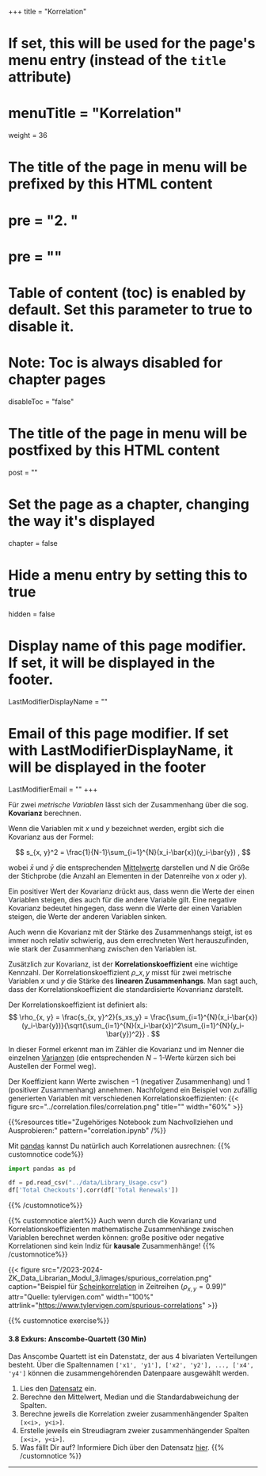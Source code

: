 +++
title = "Korrelation"
# If set, this will be used for the page's menu entry (instead of the `title` attribute)
# menuTitle = "Korrelation"
weight = 36
# The title of the page in menu will be prefixed by this HTML content
# pre = "<b>2. </b>"
# pre = "<i class='fab fa-github'></i>"
# Table of content (toc) is enabled by default. Set this parameter to true to disable it.
# Note: Toc is always disabled for chapter pages
disableToc = "false"

# The title of the page in menu will be postfixed by this HTML content
post = ""
# Set the page as a chapter, changing the way it's displayed
chapter = false
# Hide a menu entry by setting this to true
hidden = false
# Display name of this page modifier. If set, it will be displayed in the footer.
LastModifierDisplayName = ""
# Email of this page modifier. If set with LastModifierDisplayName, it will be displayed in the footer
LastModifierEmail = ""
+++

Für zwei *metrische Variablen* lässt sich der Zusammenhang über die sog. **Kovarianz** berechnen.

Wenn die Variablen mit $x$ und $y$ bezeichnet werden, ergibt sich die Kovarianz aus der Formel: 

$$
s_{x, y}^2 = \frac{1}{N-1}\sum_{i=1}^{N}(x_i-\bar{x})(y_i-\bar{y}) ,
$$

wobei $\bar{x}$ und $\bar{y}$ die entsprechenden [Mittelwerte](/2023-2024-ZK_Data_Librarian_Modul_3/descriptive_statistics/univariate/mean/) darstellen und $N$ die Größe der Stichprobe (die Anzahl an Elementen in der Datenreihe von $x$ oder $y$). 

Ein positiver Wert der Kovarianz drückt aus, dass wenn die Werte der einen Variablen steigen, dies auch für die andere Variable gilt. Eine negative Kovarianz bedeutet hingegen, dass wenn die Werte der einen Variablen steigen, die Werte der anderen Variablen sinken. 

Auch wenn die Kovarianz mit der Stärke des Zusammenhangs steigt, ist es immer noch relativ schwierig, aus dem errechneten Wert herauszufinden, wie stark der Zusammenhang zwischen den Variablen ist.

Zusätzlich zur Kovarianz, ist der **Korrelationskoeffizient** eine wichtige Kennzahl. Der Korrelationskoeffizient $\rho\_{x, y}$ misst für zwei metrische Variablen $x$ und $y$ die Stärke des **linearen Zusammenhangs**. Man sagt auch, dass der Korrelationskoeffizient die standardisierte Kovanrianz darstellt.

Der Korrelationskoeffizient ist definiert als:
$$
\rho_{x, y} = \frac{s_{x, y}^2}{s_xs_y} = \frac{\sum_{i=1}^{N}(x_i-\bar{x})(y_i-\bar{y})}{\sqrt{\sum_{i=1}^{N}(x_i-\bar{x})^2\sum_{i=1}^{N}(y_i-\bar{y})^2}} .
$$

In dieser Formel erkennt man im Zähler die Kovarianz und im Nenner die einzelnen [Varianzen](../../univariate/variance) (die entsprechenden $N-1$-Werte kürzen sich bei Austellen der Formel weg).


 Der Koeffizient kann Werte zwischen $-1$ (negativer Zusammenhang) und $1$ (positiver Zusammenhang) annehmen. Nachfolgend ein Beispiel von zufällig generierten Variablen mit verschiedenen Korrelationskoeffizienten:
{{< figure src="../correlation.files/correlation.png" title="" width="60%" >}}

{{%resources title="Zugehöriges Notebook zum Nachvollziehen und Ausprobieren:" pattern="correlation.ipynb" /%}}

Mit [pandas](https://pandas.pydata.org/pandas-docs/stable/reference/api/pandas.Series.corr.html) kannst Du natürlich auch Korrelationen ausrechnen:
{{% customnotice code%}}
```python
import pandas as pd

df = pd.read_csv("../data/Library_Usage.csv")
df['Total Checkouts'].corr(df['Total Renewals'])
```
{{% /customnotice%}}

{{% customnotice alert%}}
Auch wenn durch die Kovarianz und Korrelationskoeffizienten mathematische Zusammenhänge zwischen Variablen berechnet werden können: große positive oder negative Korrelationen sind kein Indiz für **kausale** Zusammenhänge!
{{% /customnotice%}}

{{< figure src="/2023-2024-ZK_Data_Librarian_Modul_3/images/spurious_correlation.png"
caption="Beispiel für [Scheinkorrelation](https://de.wikipedia.org/wiki/Korrelation#Korrelation_und_Kausalzusammenhang) in Zeitreihen ($\rho_{x,y}=0.99$)"
attr="Quelle: tylervigen.com" width="100%"
attrlink="https://www.tylervigen.com/spurious-correlations" >}}


{{% customnotice exercise%}}

#### 3.8 Exkurs: Anscombe-Quartett (30 Min)

Das Anscombe Quartett ist ein Datenstatz, der aus 4 bivariaten Verteilungen besteht. Über die Spaltennamen `['x1', 'y1'], ['x2', 'y2'], ..., ['x4', 'y4']` können die zusammengehörenden Datenpaare ausgewählt werden.

1. Lies den [Datensatz](../correlation.files/anscombe.csv) ein.
2. Berechne den Mittelwert, Median und die Standardabweichung der Spalten.
3. Berechne jeweils die Korrelation zweier zusammenhängender Spalten `[x<i>, y<i>]`.
4. Erstelle jeweils ein Streudiagram zweier zusammenhängender Spalten `[x<i>, y<i>]`.
5. Was fällt Dir auf? Informiere Dich über den Datensatz [hier](https://de.wikipedia.org/wiki/Anscombe-Quartett).
{{% /customnotice %}}

<!--
{{%resources title="Related files" pattern="(.){2,}\.(csv|ipynb)" /%}}
-->
---


